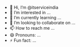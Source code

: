 - 👋 Hi, I’m @itserviceindia
- 👀 I’m interested in ...
- 🌱 I’m currently learning ...
- 💞️ I’m looking to collaborate on ...
- 📫 How to reach me ...
- 😄 Pronouns: ...
- ⚡ Fun fact: ...

<!---
itserviceindia/itserviceindia is a ✨ special ✨ repository because its `README.md` (this file) appears on your GitHub profile.
You can click the Preview link to take a look at your changes.
--->
